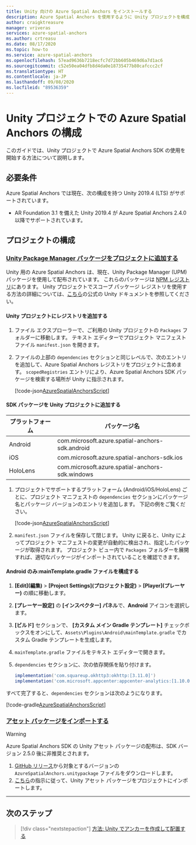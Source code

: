 ```yaml
---
title: Unity 向けの Azure Spatial Anchors をインストールする
description: Azure Spatial Anchors を使用するように Unity プロジェクトを構成する
author: craigktreasure
manager: vriveras
services: azure-spatial-anchors
ms.author: crtreasu
ms.date: 08/17/2020
ms.topic: how-to
ms.service: azure-spatial-anchors
ms.openlocfilehash: 57ead9636b7218ecfc7d72bb605b469d6a7d1ac6
ms.sourcegitcommit: c52e50ea04dfb8d4da0e18735477b80cafccc2cf
ms.translationtype: HT
ms.contentlocale: ja-JP
ms.lasthandoff: 09/08/2020
ms.locfileid: "89536359"
---
```

# <a name="configuring-azure-spatial-anchors-in-a-unity-project"></a>Unity プロジェクトでの Azure Spatial Anchors の構成

このガイドでは、Unity プロジェクトで Azure Spatial Anchors SDK の使用を開始する方法について説明します。

## <a name="requirements"></a>必要条件

Azure Spatial Anchors では現在、次の構成を持つ Unity 2019.4 (LTS) がサポートされています。

* AR Foundation 3.1 を備えた Unity 2019.4 が Azure Spatial Anchors 2.4.0 以降でサポートされています。

## <a name="configuring-a-project"></a>プロジェクトの構成

### <a name="add-the-unity-package-manager-packages-to-your-project"></a>[Unity Package Manager パッケージをプロジェクトに追加する](#tab/UPMPackage)

Unity 用の Azure Spatial Anchors は、現在、Unity Package Manager (UPM) パッケージを使用して配布されています。 これらのパッケージは [NPM レジストリ](https://bintray.com/microsoft/AzureMixedReality-NPM)にあります。 Unity プロジェクトでスコープ パッケージ レジストリを使用する方法の詳細については、[こちら](https://docs.unity3d.com/Manual/upm-scoped.html)の公式の Unity ドキュメントを参照してください。

#### <a name="add-the-registry-to-your-unity-project"></a>Unity プロジェクトにレジストリを追加する

1. ファイル エクスプローラーで、ご利用の Unity プロジェクトの `Packages` フォルダーに移動します。 テキスト エディターでプロジェクト マニフェスト ファイル `manifest.json` を開きます。
2. ファイルの上部の `dependencies` セクションと同じレベルで、次のエントリを追加して、Azure Spatial Anchors レジストリをプロジェクトに含めます。 `scopedRegistries` エントリにより、Azure Spatial Anchors SDK パッケージを検索する場所が Unity に指示されます。

    [!code-json[AzureSpatialAnchorsScript](../../../includes/spatial-anchors-unity-scoped-registry-setup.md?range=9-19&highlight=2-10)]

#### <a name="add-the-sdk-packages-to-your-unity-project"></a>SDK パッケージを Unity プロジェクトに追加する

| プラットフォーム | パッケージ名                                    |
|----------|-------------------------------------------------|
| Android  | com.microsoft.azure.spatial-anchors-sdk.android |
| iOS      | com.microsoft.azure.spatial-anchors-sdk.ios     |
| HoloLens | com.microsoft.azure.spatial-anchors-sdk.windows |

1. プロジェクトでサポートするプラットフォーム (Android/iOS/HoloLens) ごとに、プロジェクト マニフェストの `dependencies` セクションにパッケージ名とパッケージ バージョンのエントリを追加します。 下記の例をご覧ください。

    [!code-json[AzureSpatialAnchorsScript](../../../includes/spatial-anchors-unity-scoped-registry-setup.md?range=9-22&highlight=12-14)]

2. `manifest.json` ファイルを保存して閉じます。 Unity に戻ると、Unity によってプロジェクト マニフェストの変更が自動的に検出され、指定したパッケージが取得されます。 プロジェクト ビュー内で `Packages` フォルダーを展開すれば、適切なパッケージがインポートされていることを確認できます。

#### <a name="android-only-configure-the-maintemplategradle-file"></a>Android のみ:mainTemplate.gradle ファイルを構成する

1. **[Edit]\(編集\)**  >  **[Project Settings]\(プロジェクト設定\)**  >  **[Player]\(プレーヤー\)** の順に移動します。
2. **[プレーヤー設定]** の **[インスペクター] パネル**で、**Android** アイコンを選択します。
3. **[ビルド]** セクションで、 **[カスタム メイン Gradle テンプレート]** チェックボックスをオンにして、`Assets\Plugins\Android\mainTemplate.gradle` でカスタム Gradle テンプレートを生成します。
4. `mainTemplate.gradle` ファイルをテキスト エディターで開きます。 
5. `dependencies` セクションに、次の依存関係を貼り付けます。

    ```gradle
    implementation('com.squareup.okhttp3:okhttp:[3.11.0]')
    implementation('com.microsoft.appcenter:appcenter-analytics:[1.10.0]')
    ```

すべて完了すると、`dependencies` セクションは次のようになります。

[!code-gradle[AzureSpatialAnchorsScript](../../../includes/spatial-anchors-unity-android-gradle-setup.md?range=9-13&highlight=3-4)]

### <a name="import-the-asset-package"></a>[アセット パッケージをインポートする](#tab/UnityAssetPackage)

> [!WARNING]
> Azure Spatial Anchors SDK の Unity アセット パッケージの配布は、SDK バージョン 2.5.0 後に非推奨とされます。

1. [GitHub リリース](https://github.com/Azure/azure-spatial-anchors-samples/releases)から対象とするバージョンの `AzureSpatialAnchors.unitypackage` ファイルをダウンロードします。 
2. [こちら](https://docs.unity3d.com/Manual/AssetPackagesImport.html)の指示に従って、Unity アセット パッケージをプロジェクトにインポートします。    

---

## <a name="next-steps"></a>次のステップ

> [!div class="nextstepaction"]
> [方法: Unity でアンカーを作成して配置する](./create-locate-anchors-unity.md)
